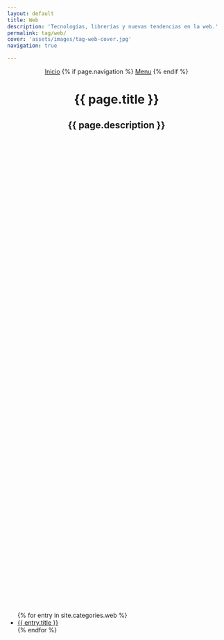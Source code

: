 ```yaml
---
layout: default
title: Web
description: 'Tecnologías, librerías y nuevas tendencias en la web.'
permalink: tag/web/
cover: 'assets/images/tag-web-cover.jpg'
navigation: true

---
```


<header class="main-header {% if page.cover %}"
        style="height: 30vh;background-image: url(/{{ page.cover }}) {% else %}no-cover{% endif %}">
        <div class="post-bg-adjust"></div>
    <nav class="main-nav overlay clearfix">
        <a class="home-button icon-arrow-left" href="/" ><span class="word">Inicio</span></a>
        {% if page.navigation %}
            <a class="menu-button icon-menu" href="#"><span class="word">Menu</span></a>
        {% endif %}
    </nav>
    <div class="vertical">
        <div class="main-header-content inner">
            <h1 class="page-title">{{ page.title }}</h1>
            <h2 class="page-description">{{ page.description }}</h2>
        </div>
    </div>
</header>

<main id="content" class="content category-tag" role="main">
      <ul>
        {% for entry in site.categories.web %}
            <article class="tutorial">
            <li><a href="/{{ entry.url | remove: '/' }}">{{ entry.title }}</a></li>
            </article>
        {% endfor %}
      </ul>
</main>
